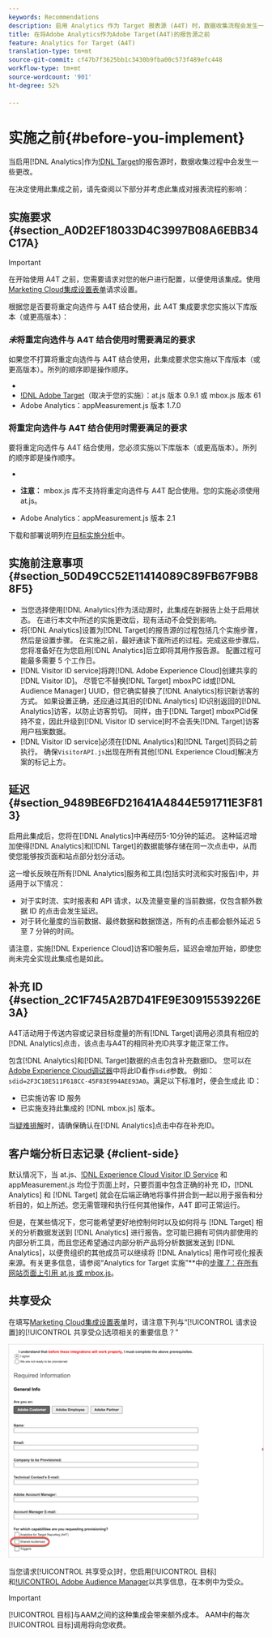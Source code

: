 ```yaml
---
keywords: Recommendations
description: 启用 Analytics 作为 Target 报表源 (A4T) 时，数据收集流程会发生一些更改。
title: 在将Adobe Analytics作为Adobe Target(A4T)的报告源之前
feature: Analytics for Target (A4T)
translation-type: tm+mt
source-git-commit: cf47b7f3625bb1c3430b9fba00c573f489efc448
workflow-type: tm+mt
source-wordcount: '901'
ht-degree: 52%

---
```



# 实施之前{#before-you-implement}

当启用[!DNL Analytics]作为[!DNL Target](A4T)的报告源时，数据收集过程中会发生一些更改。

在决定使用此集成之前，请先查阅以下部分并考虑此集成对报表流程的影响：

## 实施要求 {#section_A0D2EF18033D4C3997B08A6EBB34C17A}

>[!IMPORTANT]
>
>在开始使用 A4T 之前，您需要请求对您的帐户进行配置，以便使用该集成。使用[Marketing Cloud集成设置表单](https://www.adobe.com/go/audiences_cn)请求设置。

根据您是否要将重定向选件与 A4T 结合使用，此 A4T 集成要求您实施以下库版本（或更高版本）：

### *未*&#x200B;将重定向选件与 A4T 结合使用时需要满足的要求

如果您不打算将重定向选件与 A4T 结合使用，此集成要求您实施以下库版本（或更高版本）。所列的顺序即是操作顺序。

* [!DNL Experience Cloud Visitor ID Service]:visitorAPI.js版本1.8.0
* [!DNL Adobe Target]（取决于您的实施）：at.js 版本 0.9.1 或 mbox.js 版本 61
* Adobe Analytics：appMeasurement.js 版本 1.7.0

### 将重定向选件与 A4T 结合使用时需要满足的要求

要将重定向选件与 A4T 结合使用，您必须实施以下库版本（或更高版本）。所列的顺序即是操作顺序。

* [!DNL Experience Cloud Visitor ID Service]:visitorAPI.js版本2.3.0
* [!DNL Adobe Target]:at.js版本1.6.2

   **注意：** mbox.js 库不支持将重定向选件与 A4T 配合使用。您的实施必须使用 at.js。

* Adobe Analytics：appMeasurement.js 版本 2.1

下载和部署说明列在[目标实施分析](/help/c-integrating-target-with-mac/a4t/a4timplementation.md)中。

## 实施前注意事项 {#section_50D49CC52E11414089C89FB67F9B88F5}

* 当您选择使用[!DNL Analytics]作为活动源时，此集成在新报告上处于启用状态。 在进行本文中所述的实施更改后，现有活动不会受到影响。
* 将[!DNL Analytics]设置为[!DNL Target]的报告源的过程包括几个实施步骤，然后是设置步骤。 在实施之前，最好通读下面所述的过程。完成这些步骤后，您将准备好在为您启用[!DNL Analytics]后立即将其用作报告源。 配置过程可能最多需要 5 个工作日。
* [!DNL Visitor ID service]将跨[!DNL Adobe Experience Cloud]创建共享的[!DNL Visitor ID]。 尽管它不替换[!DNL Target] mboxPC id或[!DNL Audience Manager] UUID，但它确实替换了[!DNL Analytics]标识新访客的方式。 如果设置正确，还应通过其旧的[!DNL Analytics] ID识别返回的[!DNL Analytics]访客，以防止访客剪切。 同样，由于[!DNL Target] mboxPCid保持不变，因此升级到[!DNL Visitor ID service]时不会丢失[!DNL Target]访客用户档案数据。
* [!DNL Visitor ID service]必须在[!DNL Analytics]和[!DNL Target]页码之前执行。 确保`VisitorAPI.js`出现在所有其他[!DNL Experience Cloud]解决方案的标记上方。

## 延迟 {#section_9489BE6FD21641A4844E591711E3F813}

启用此集成后，您将在[!DNL Analytics]中再经历5-10分钟的延迟。 这种延迟增加使得[!DNL Analytics]和[!DNL Target]的数据能够存储在同一次点击中，从而使您能够按页面和站点部分划分活动。

这一增长反映在所有[!DNL Analytics]服务和工具(包括实时流和实时报告)中，并适用于以下情况：

* 对于实时流、实时报表和 API 请求，以及流量变量的当前数据，仅包含额外数据 ID 的点击会发生延迟。
* 对于转化量度的当前数据、最终数据和数据馈送，所有的点击都会额外延迟 5 至 7 分钟的时间。

请注意，实施[!DNL Experience Cloud]访客ID服务后，延迟会增加开始，即使您尚未完全实现此集成也是如此。

## 补充 ID {#section_2C1F745A2B7D41FE9E30915539226E3A}

A4T活动用于传送内容或记录目标度量的所有[!DNL Target]调用必须具有相应的[!DNL Analytics]点击，该点击与A4T的相同补充ID共享才能正常工作。

包含[!DNL Analytics]和[!DNL Target]数据的点击包含补充数据ID。 您可以在[Adobe Experience Cloud调试器](https://experienceleague.adobe.com/docs/debugger/using/experience-cloud-debugger.html)中将此ID看作`sdid`参数。 例如：`sdid=2F3C18E511F618CC-45F83E994AEE93A0`。满足以下标准时，便会生成此 ID：

* 已实施访客 ID 服务
* 已实施支持此集成的 [!DNL mbox.js] 版本。

当[疑难排解](/help/c-integrating-target-with-mac/a4t/c-a4t-troubleshooting/a4t-troubleshooting.md)时，请确保确认在[!DNL Analytics]点击中存在补充ID。

## 客户端分析日志记录 {#client-side}

默认情况下，当 at.js、[!DNL Experience Cloud Visitor ID Service] 和 appMeasurement.js 均位于页面上时，只要页面中包含正确的补充 ID，[!DNL Analytics] 和 [!DNL Target] 就会在后端正确地将事件拼合到一起以用于报告和分析目的，如上所述。您无需管理和执行任何其他操作，A4T 即可正常运行。

但是，在某些情况下，您可能希望更好地控制何时以及如何将与 [!DNL Target] 相关的分析数据发送到 [!DNL Analytics] 进行报告。您可能已拥有可供内部使用的内部分析工具，而且您还希望通过内部分析产品将分析数据发送到 [!DNL Analytics]，以便贵组织的其他成员可以继续将 [!DNL Analytics] 用作可视化报表来源。有关更多信息，请参阅“Analytics for Target 实施”**&#x200B;中的[步骤 7：在所有网站页面上引用 at.js 或 mbox.js](/help/c-integrating-target-with-mac/a4t/a4timplementation.md#step7)。

## 共享受众

在填写[Marketing Cloud集成设置表单](https://www.adobe.com/go/audiences)时，请注意下列与“[!UICONTROL 请求设置]的[!UICONTROL 共享受众]选项相关的重要信息？”

![请求表单](/help/c-integrating-target-with-mac/a4t/assets/request-form.png)

当您请求[!UICONTROL 共享受众]时，您启用[!UICONTROL 目标]和[!UICONTROL Adobe Audience Manager](AAM)以共享信息，在本例中为受众。

>[!IMPORTANT]
>
>[!UICONTROL 目标]与AAM之间的这种集成会带来额外成本。 AAM中的每次[!UICONTROL 目标]调用将向您收费。
